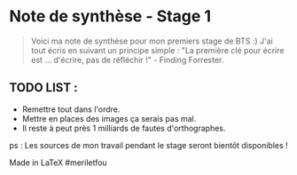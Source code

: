 # Note de synthèse - Stage 1

>Voici ma note de synthèse pour mon premiers stage de BTS :)
J'ai tout écris en suivant un principe simple : "La première clé pour écrire
est ... d'écrire, pas de réfléchir !" - Finding Forrester.

## TODO LIST :

* Remettre tout dans l'ordre.
* Mettre en places des images ça serais pas mal.
* Il reste à peut près 1 milliards de fautes d'orthographes.

ps : Les sources de mon travail pendant le stage seront bientôt disponibles !

Made in LaTeX #meriletfou

